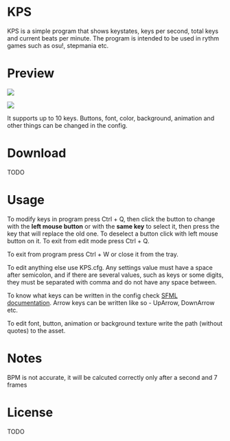 # KPS
KPS is a simple program that shows keystates, keys per second, total keys and current beats per minute. The program is intended to be used in rythm games such as osu!, stepmania etc.

# Preview
![](https://i.imgur.com/aAtnBRt.gif)

![](https://i.imgur.com/Oj5TnQZ.gif)

It supports up to 10 keys. Buttons, font, color, background, animation and other things can be changed in the config.

# Download
TODO

# Usage
To modify keys in program press Ctrl + Q, then click the button to change with the **left mouse button** or with the **same key** to select it, then press the key that will replace the old one. To deselect a button click with left mouse button on it. To exit from edit mode press Ctrl + Q.

To exit from program press Ctrl + W or close it from the tray.

To edit anything else use KPS.cfg. Any settings value must have a space after semicolon, and if there are several values, such as keys or some digits, they must be separated with comma and do not have any space between.

To know what keys can be written in the config check [SFML documentation](https://www.sfml-dev.org/documentation/2.5.1/classsf_1_1Keyboard.php). Arrow keys can be written like so - UpArrow, DownArrow etc.

To edit font, button, animation or background texture write the path (without quotes) to the asset. 

# Notes
BPM is not accurate, it will be calcuted correctly only after a second and 7 frames

# License
TODO

